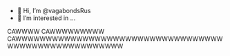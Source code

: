 - 👋 Hi, I’m @vagabondsRus
- 👀 I’m interested in ...

CAWWWW CAWWWWWWWWW CAWWWWWWWWWWWWWWWWWWWWWWWWWWWWWWWWWWWWWWWWWWWWWWWWWWWWW
